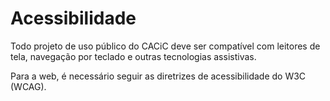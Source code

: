 # Acessibilidade

Todo projeto de uso público do CACiC deve ser compatível com leitores de tela, navegação por teclado e outras tecnologias assistivas.

Para a web, é necessário seguir as diretrizes de acessibilidade do W3C (WCAG).
